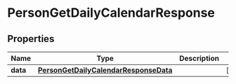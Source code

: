 

# PersonGetDailyCalendarResponse


## Properties

| Name | Type | Description | Notes |
|------------ | ------------- | ------------- | -------------|
|**data** | [**PersonGetDailyCalendarResponseData**](PersonGetDailyCalendarResponseData.md) |  |  [optional] |



